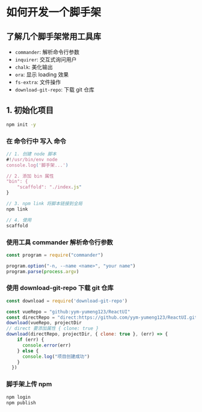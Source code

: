 # 如何开发一个脚手架

## 了解几个脚手架常用工具库

- `commander`: 解析命令行参数
- `inquirer`: 交互式询问用户
- `chalk`: 美化输出
- `ora`: 显示 loading 效果
- `fs-extra`: 文件操作
- `download-git-repo`: 下载 git 仓库

## 1. 初始化项目

```bash
npm init -y
```

### 在 命令行中 写入 命令

```js
// 1. 创建 node 脚本
#!/usr/bin/env node
console.log('脚手架...')

// 2. 添加 bin 属性
"bin": {
    "scaffold": "./index.js"
}

// 3. npm link 将脚本链接到全局
npm link

// 4. 使用
scaffold
```

### 使用工具 commander 解析命令行参数

```js
const program = require("commander")

program.option("-n, --name <name>", "your name")
program.parse(process.argv)
```

### 使用 download-git-repo 下载 git 仓库

```js
const download = require('download-git-repo')

const vueRepo = "github:yym-yumeng123/ReactUI"
const directRepo = "direct:https://github.com/yym-yumeng123/ReactUI.git"
download(vueRepo, projectDir
// direct 要添加属性 { clone: true }
download(directRepo, projectDir, { clone: true }, (err) => {
    if (err) {
      console.error(err)
    } else {
      console.log("项目创建成功")
    }
  })
```


### 脚手架上传 npm

```bash
npm login
npm publish
```

